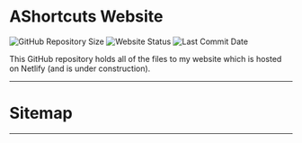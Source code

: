 # AShortcuts Website
<img src="https://img.shields.io/github/repo-size/AShortcuts/AShortcuts-Site?label=Website%20Code" alt="GitHub Repository Size">

<img src="https://img.shields.io/website?down_color=red&down_message=Offline&label=Site%20Status&up_message=Online&url=https%3A%2F%2Fashortcutst.netlify.app%2F" alt="Website Status">

<img src="https://img.shields.io/github/last-commit/AShortcuts/AShortcuts-Site?color=purple&label=Last%20Commit" alt="Last Commit Date">

This GitHub repository holds all of the files to my website which is hosted on Netlify (and is under construction).
***
# Sitemap
______________

